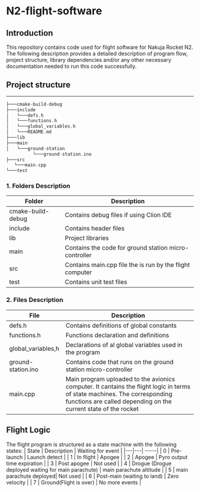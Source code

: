 # N2-flight-software
## Introduction
This repository contains code used for flight software for Nakuja Rocket N2. The following description provides a detailed
description of program flow, project structure, library dependencies and/or any other necessary documentation needed to run this 
code successfully.

## Project structure
***

```asm
├───cmake-build-debug
├───include
│   └───defs.h
│   └───functions.h
│   └───global_variables.h
│   └───README.md
├───lib
├───main
│   └───ground-station
          └───ground-station.ino
├───src
   └───main.cpp
└───test

```

### 1. Folders Description
| Folder  | Description   |
|---|---|
|  cmake-build-debug | Contains debug files if using Clion IDE   |
|  include | Contains header files   |
|  lib | Project libraries|
|main | Contains the code for ground station micro-controller   |
|src| Contains main.cpp file the is run by the flight computer   |
|test| Contains unit test files    |

### 2. Files Description
|File   | Description   |
|---|---|
| defs.h  | Contains definitions of global constants |
|functions.h   | Functions declaration and definitions |
| global_variables,h   | Declarations of al global variables used in the program   |
| ground-station.ino    | Contains code that runs on the ground station micro-controller   |
|main.cpp   | Main program uploaded to the avionics computer. It cantains the flight logic in terms of state machines. The corresponding functions are called depending on the current state of the rocket   |


## Flight Logic 
The flight program is structured as a state machine with the following states:
| State  | Description  | Waiting for event |
|---|---| -----|
| 0  | Pre-launch    |  Launch detect  |
| 1  | In flight      |  Apogee |
| 2  | Apogee    |  Pyro output time expiration  |
| 3  | Post apogee    |  Not used  |
| 4  | Drogue (Drogue deployed waiting for main parachute)   | main parachute altitude   |
| 5  | main parachute deployed| Not used  |
| 6  | Post-main (waiting to land) |  Zero velocity |
| 7  | Ground(Flight is over)    |  No more events  |


